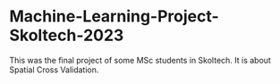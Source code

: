 # Machine-Learning-Project-Skoltech-2023
This was the final project of some MSc students in Skoltech. It is about Spatial Cross Validation.

